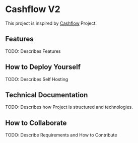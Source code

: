 # Cashflow V2

This project is inspired by [Cashflow](https://github.com/muriloebsantos/cashflow-api) Project.

## Features 

TODO: Describes Features

## How to Deploy Yourself

TODO: Describes Self Hosting

## Technical Documentation

TODO: Describes how Project is structured and technologies.

## How to Collaborate

TODO: Describe Requirements and How to Contribute
